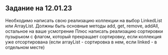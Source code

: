 ## Задание на 12.01.23

Необходимо написать свою реализацию коллекции на выбор LinkedList или ArrayList. Должны быть основные методы add, get, remove, addAll, остальное на ваше усмотрение
Плюс написать реализацию сортировки пузырьком с флагом, который прекращает сортировку, если коллекция уже отсортирована (если arrayList - сортировка в нем, если linked - в отдельном месте)

